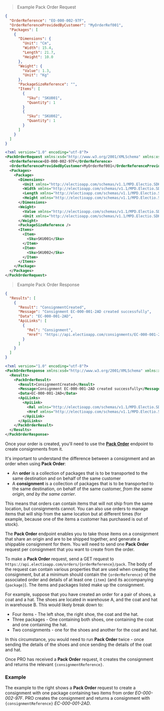 > Example Pack Order Request

```json
{
  "OrderReference": "EO-000-002-97F",
  "OrderReferenceProvidedByCustomer": "MyOrderRef001",
  "Packages": [
    {
      "Dimensions": {
        "Unit": "Cm",
        "Width": 15.4,
        "Length": 21.7,
        "Height": 10.0
      },
      "Weight": {
        "Value": 1.3,
        "Unit": "Kg"
      },
      "PackageSizeReference": "",
      "Items": [
        {
          "Sku": "SKU001",
          "Quantity": 1
        }
        {
          "Sku": "SKU002",
          "Quantity": 1
        }        
      ]
    }
  ]
}
```

```xml
<?xml version="1.0" encoding="utf-8"?>
<PackOrderRequest xmlns:xsd="http://www.w3.org/2001/XMLSchema" xmlns:xsi="http://www.w3.org/2001/XMLSchema-instance" xmlns="http://electioapp.com/schemas/v1.1/MPD.Electio.SDK.DataTypes.PackOrders">
  <OrderReference>EO-000-002-97F</OrderReference>
  <OrderReferenceProvidedByCustomer>MyOrderRef001</OrderReferenceProvidedByCustomer>
  <Packages>
    <Package>
      <Dimensions>
        <Unit xmlns="http://electioapp.com/schemas/v1.1/MPD.Electio.SDK.DataTypes.Common">Cm</Unit>
        <Width xmlns="http://electioapp.com/schemas/v1.1/MPD.Electio.SDK.DataTypes.Common">15.4</Width>
        <Length xmlns="http://electioapp.com/schemas/v1.1/MPD.Electio.SDK.DataTypes.Common">21.7</Length>
        <Height xmlns="http://electioapp.com/schemas/v1.1/MPD.Electio.SDK.DataTypes.Common">10</Height>
      </Dimensions>
      <Weight>
        <Value xmlns="http://electioapp.com/schemas/v1.1/MPD.Electio.SDK.DataTypes.Common">1.3</Value>
        <Unit xmlns="http://electioapp.com/schemas/v1.1/MPD.Electio.SDK.DataTypes.Common">Kg</Unit>
      </Weight>
      <PackageSizeReference />
      <Items>
        <Item>
          <Sku>SKU001</Sku>
        </Item>
        <Item>
          <Sku>SKU002</Sku>
        </Item>
      </Items>
    </Package>
  </Packages>
</PackOrderRequest>
```

> Example Pack Order Response

```json
{
  "Results": [
    {
      "Result": "ConsignmentCreated",
      "Message": "Consignment EC-000-001-2AD created successfully",
      "Data": "EC-000-001-2AD",
      "ApiLinks": [
        {
          "Rel": "Consignment",
          "Href": "https://api.electioapp.com/consignments/EC-000-001-2AD"
        }
      ]
    }
  ]
}
```

```xml
<?xml version="1.0" encoding="utf-8"?>
<PackOrderResponse xmlns:xsd="http://www.w3.org/2001/XMLSchema" xmlns:xsi="http://www.w3.org/2001/XMLSchema-instance" xmlns="http://electioapp.com/schemas/v1.1/MPD.Electio.SDK.DataTypes.PackOrders">
  <Results>
    <PackOrderResult>
      <Result>ConsignmentCreated</Result>
      <Message>Consignment EC-000-001-2AD created successfully</Message>
      <Data>EC-000-001-2AD</Data>
      <ApiLinks>
        <ApiLink>
          <Rel xmlns="http://electioapp.com/schemas/v1.1/MPD.Electio.SDK.DataTypes.Common">Consignment</Rel>
          <Href xmlns="http://electioapp.com/schemas/v1.1/MPD.Electio.SDK.DataTypes.Common">https://api.electioapp.com/consignments/EC-000-001-2AD</Href>
        </ApiLink>
      </ApiLinks>
    </PackOrderResult>
  </Results>
</PackOrderResponse>
```

Once your order is created, you'll need to use the **[Pack Order](https://docs.electioapp.com/#/api/PackOrder)** endpoint to create consignments from it.

It's important to understand the difference between a consignment and an order when using **Pack Order**:

* An **order** is a collection of packages that is to be transported to the same destination and on behalf of the same customer
* A **consignment** is a collection of packages that is to be transported to the same destination, on behalf of the same customer, _from the same origin, and by the same carrier_.

This means that orders can contain items that will not ship from the same location, but consignments cannot. You can also use orders to manage items that will ship from the same location but at different times (for example, because one of the items a customer has purchased is out of stock).

The **Pack Order** endpoint enables you to take those items on a consignment that share an origin and are to be shipped together, and generate a shippable consignment for them. You will need to send one **Pack Order** request per consignment that you want to create from the order.

To make a **Pack Order** request, send a GET request to `https://api.electioapp.com/orders/{orderReference}/pack`. The body of the request can contain various properties that are used when creating the consignment, but at a minimum should contain the `{orderReference}` of the associated order and details of at least one `{item}` (and its accompanying `{package}`). The items and packages listed make up the consignment.

<aside class = "info">
  For example, suppose that you have created an order for a pair of shoes, a coat and a hat. The shoes are located in warehouse A, and the coat and hat in warehouse B. This would likely break down to:

  * Four items - The left shoe, the right shoe, the coat and the hat.
  * Three packages - One containing both shoes, one containing the coat and one containing the hat.
  * Two consignments - one for the shoes and another for the coat and hat.

  In this circumstance, you would need to run **Pack Order** twice - once sending the details of the shoes and once sending the details of the coat and hat. 
</aside>

Once PRO has received a **Pack Order** request, it creates the consignment and returns the relevant `{consignmentReference}`.

### Example

The example to the right shows a **Pack Order** request to create a consignment with one package containing two items from order _EO-000-002-97F_. PRO creates the consignment and returns a consignment with `{consignmentReference}` _EC-000-001-2AD_.

